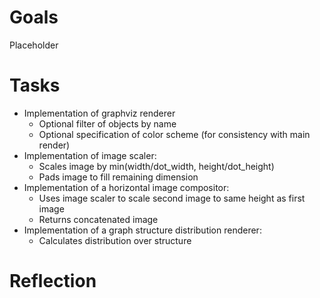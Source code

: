 # Goals

Placeholder

# Tasks

* Implementation of graphviz renderer
    * Optional filter of objects by name
    * Optional specification of color scheme (for consistency with main
      render)
* Implementation of image scaler:
    * Scales image by min(width/dot_width, height/dot_height)
    * Pads image to fill remaining dimension
* Implementation of a horizontal image compositor:
    * Uses image scaler to scale second image to same height as first image
    * Returns concatenated image
* Implementation of a graph structure distribution renderer:
    * Calculates distribution over structure


# Reflection
